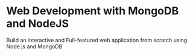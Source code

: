# Web Development with MongoDB and NodeJS

Build an interactive and Full-featured web application from scratch using Node.js and MongoDB


